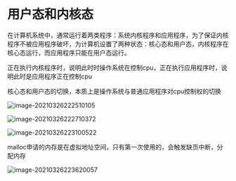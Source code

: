 # 用户态和内核态

在计算机系统中，通常运行着两类程序：系统内核程序和应用程序，为了保证内核程序不被应用程序破坏，为计算机设置了两种状态：核心态和用户态，内核程序在核心态运行，而应用程序只能在用户态运行。

正在执行内核程序时，说明此时时操作系统在控制cpu，正在执行应用程序时，说明此时是应用程序正在控制cpu

核心态和用户态的切换，本质上是操作系统与普通应用程序对cpu控制权的切换

![image-20210326222510105](https://i.loli.net/2021/03/26/thUl7vQWiBVwCjL.png)

![image-20210326222710372](https://i.loli.net/2021/03/26/6gfrKBxTwalshZV.png)

![image-20210326223100522](https://i.loli.net/2021/03/26/bvm9knsR1JCgtLj.png)

malloc申请的内存是在虚拟地址空间，只有第一次使用的，会触发缺页中断，分配内存



![image-20210326223620057](https://i.loli.net/2021/03/26/qJBD5am3VRlt9Oz.png)